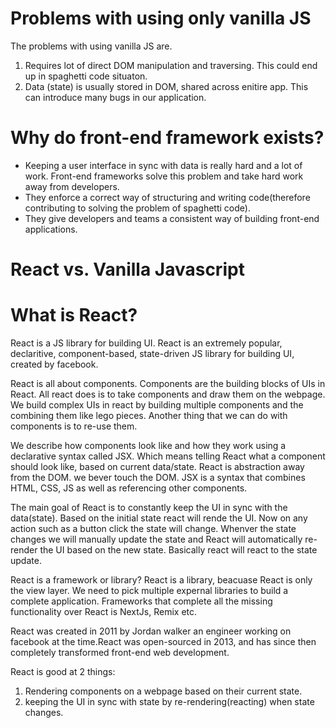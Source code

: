 # Problems with using only vanilla JS

The problems with using vanilla JS are.

1. Requires lot of direct DOM manipulation and traversing. This could end up in spaghetti code situaton.
2. Data (state) is usually stored in DOM, shared across enitire app. This can introduce many bugs in our application.

# Why do front-end framework exists?

- Keeping a user interface in sync with data is really hard and a lot of work. Front-end frameworks solve this problem and take hard work away from developers.
- They enforce a correct way of structuring and writing code(therefore contributing to solving the problem of spaghetti code).
- They give developers and teams a consistent way of building front-end applications.

# React vs. Vanilla Javascript


# What is React?

React is a JS library for building UI. React is an extremely popular, declaritive, component-based, state-driven JS library for building UI, created by facebook.

React is all about components. Components are the building blocks of UIs in React. All react does is to take components and draw them on the webpage. We build complex UIs in react by building multiple components and the combining them like lego pieces. Another thing that we can do with components is to re-use them.

We describe how components look like and how they work using a declarative syntax called JSX. Which means telling React what a component should look like, based on current data/state. React is abstraction away from the DOM. we bever touch the DOM. JSX is a syntax that combines HTML, CSS, JS as well as referencing other components.

The main goal of React is to constantly keep the UI in sync with the data(state). Based on the initial state react will rende the UI. Now on any action such as a button click the state will change. Whenver the state changes we will manually update the state and React will automatically re-render the UI based on the new state. Basically react will react to the state update.

React is a framework or library? React is a library, beacuase React is only the view layer. We need to pick multiple expernal libraries to build a complete application. Frameworks that complete all the missing functionality over React is NextJs, Remix etc.

React was created in 2011 by Jordan walker an engineer working on facebook at the time.React was open-sourced in 2013, and has since then completely transformed front-end web development.

React is good at 2 things:

1. Rendering components on a webpage based on their current state.
2. keeping the UI in sync with state by re-rendering(reacting) when state changes.


